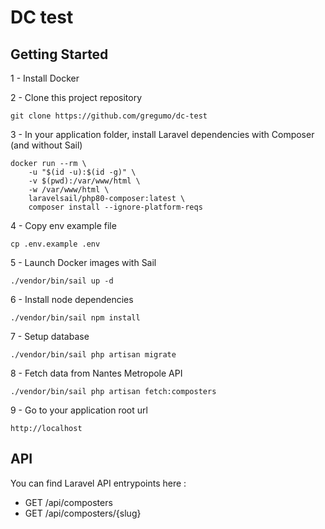 # DC test

## Getting Started

1 - Install Docker

2 - Clone this project repository
```
git clone https://github.com/gregumo/dc-test
````

3 - In your application folder, install Laravel dependencies with Composer (and without Sail)
```
docker run --rm \
    -u "$(id -u):$(id -g)" \
    -v $(pwd):/var/www/html \
    -w /var/www/html \
    laravelsail/php80-composer:latest \
    composer install --ignore-platform-reqs
```

4 - Copy env example file
```
cp .env.example .env
```

5 - Launch Docker images with Sail
```
./vendor/bin/sail up -d
```

6 - Install node dependencies
```
./vendor/bin/sail npm install
```

7 - Setup database
```
./vendor/bin/sail php artisan migrate
```

8 - Fetch data from Nantes Metropole API
```
./vendor/bin/sail php artisan fetch:composters
```

9 - Go to your application root url 
```
http://localhost
```

## API
You can find Laravel API entrypoints here :
- GET /api/composters
- GET /api/composters/{slug}
